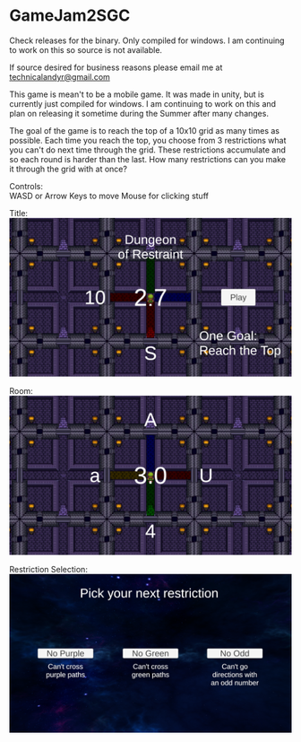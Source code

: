 # GameJam2SGC
Check releases for the binary. Only compiled for windows. I am continuing to work on this so source is not available.

If source desired for business reasons please email me at technicalandyr@gmail.com

This game is mean't to be a mobile game. It was made in unity, but is currently just compiled for windows. I am continuing to work on this and plan on releasing it sometime during the Summer after many changes.

The goal of the game is to reach the top of a 10x10 grid as many times as possible. Each time you reach the top, you choose from 3 restrictions what you can't do next time through the grid. These restrictions accumulate and so each round is harder than the last. How many restrictions can you make it through the grid with at once?

Controls:  
WASD or Arrow Keys to move
Mouse for clicking stuff

Title:  
![alt text](https://raw.githubusercontent.com/Spookyturbo/GameJam2SGC/master/ExampleGameJamPictures/Title.png)

Room:  
![alt text](https://raw.githubusercontent.com/Spookyturbo/GameJam2SGC/master/ExampleGameJamPictures/Room.png)

Restriction Selection:  
![alt text](https://raw.githubusercontent.com/Spookyturbo/GameJam2SGC/master/ExampleGameJamPictures/Selection.png)

